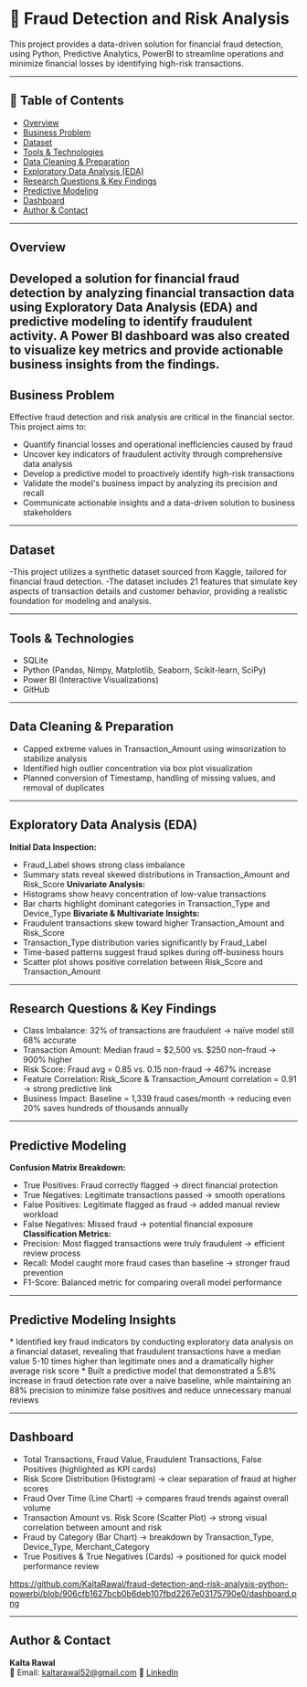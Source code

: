 
# 🧾 Fraud Detection and Risk Analysis
This project provides a data-driven solution for financial fraud detection, using Python, Predictive Analytics, PowerBI to streamline operations and minimize financial losses by identifying high-risk transactions.

---

## 📌 Table of Contents
- <a href="#overview">Overview</a>
- <a href="#business-problem">Business Problem</a>
- <a href="#dataset">Dataset</a>
- <a href="#tools--technologies">Tools & Technologies</a>
- <a href="#data-cleaning--preparation">Data Cleaning & Preparation</a>
- <a href="#exploratory-data-analysis-eda">Exploratory Data Analysis (EDA)</a>
- <a href="#research-questions--key-findings">Research Questions & Key Findings</a>
- <a href="#research-questions--key-findings">Predictive Modeling</a>
- <a href="#dashboard">Dashboard</a>
- <a href="#author--contact">Author & Contact</a>

---
<h2><a class="anchor" id="overview"></a>Overview</h2>

Developed a solution for financial fraud detection by analyzing financial transaction data using Exploratory Data Analysis (EDA) and predictive modeling to identify fraudulent activity. A Power BI dashboard was also created to visualize key metrics and provide actionable business insights from the findings.
---
<h2><a class="anchor" id="business-problem"></a>Business Problem</h2>

Effective fraud detection and risk analysis are critical in the financial sector. This project aims to:
- Quantify financial losses and operational inefficiencies caused by fraud
- Uncover key indicators of fraudulent activity through comprehensive data analysis
- Develop a predictive model to proactively identify high-risk transactions
- Validate the model's business impact by analyzing its precision and recall
- Communicate actionable insights and a data-driven solution to business stakeholders
---
<h2><a class="anchor" id="dataset"></a>Dataset</h2>

-This project utilizes a synthetic dataset sourced from Kaggle, tailored for financial fraud detection. 
-The dataset includes 21 features that simulate key aspects of transaction details and customer behavior, providing a realistic foundation for modeling and analysis.

---

<h2><a class="anchor" id="tools--technologies"></a>Tools & Technologies</h2>

- SQLite
- Python (Pandas, Nimpy, Matplotlib, Seaborn, Scikit-learn, SciPy)
- Power BI (Interactive Visualizations)
- GitHub

---

<h2><a class="anchor" id="data-cleaning--preparation"></a>Data Cleaning & Preparation</h2>

- Capped extreme values in Transaction_Amount using winsorization to stabilize analysis
- Identified high outlier concentration via box plot visualization
- Planned conversion of Timestamp, handling of missing values, and removal of duplicates


---
<h2><a class="anchor" id="exploratory-data-analysis-eda"></a>Exploratory Data Analysis (EDA)</h2>

**Initial Data Inspection:**
- Fraud_Label shows strong class imbalance
- Summary stats reveal skewed distributions in Transaction_Amount and Risk_Score
**Univariate Analysis:**
- Histograms show heavy concentration of low-value transactions
- Bar charts highlight dominant categories in Transaction_Type and Device_Type
**Bivariate & Multivariate Insights:**
- Fraudulent transactions skew toward higher Transaction_Amount and Risk_Score
- Transaction_Type distribution varies significantly by Fraud_Label
- Time-based patterns suggest fraud spikes during off-business hours
- Scatter plot shows positive correlation between Risk_Score and Transaction_Amount


---
<h2><a class="anchor" id="research-questions--key-findings"></a>Research Questions & Key Findings</h2>

- Class Imbalance: 32% of transactions are fraudulent → naïve model still 68% accurate
- Transaction Amount: Median fraud = $2,500 vs. $250 non-fraud → 900% higher
- Risk Score: Fraud avg = 0.85 vs. 0.15 non-fraud → 467% increase
- Feature Correlation: Risk_Score & Transaction_Amount correlation = 0.91 → strong predictive link
- Business Impact: Baseline = 1,339 fraud cases/month → reducing even 20% saves hundreds of thousands annually


---
<h2><a class="anchor" id="predictive--modeling"></a>Predictive Modeling </h2>

**Confusion Matrix Breakdown:**
- True Positives: Fraud correctly flagged → direct financial protection
- True Negatives: Legitimate transactions passed → smooth operations
- False Positives: Legitimate flagged as fraud → added manual review workload
- False Negatives: Missed fraud → potential financial exposure
**Classification Metrics:**
- Precision: Most flagged transactions were truly fraudulent → efficient review process
- Recall: Model caught more fraud cases than baseline → stronger fraud prevention
- F1-Score: Balanced metric for comparing overall model performance



---
<h2><a class="anchor" id="predictive--modeling"></a>Predictive Modeling Insights </h2>
* Identified key fraud indicators by conducting exploratory data analysis on a financial dataset, revealing that fraudulent transactions have a median value 5-10 times higher than legitimate ones and a dramatically higher average risk score
* Built a predictive model that demonstrated a 5.8% increase in fraud detection rate over a naive baseline, while maintaining an 88% precision to minimize false positives and reduce unnecessary manual reviews


---
<h2><a class="anchor" id="dashboard"></a>Dashboard</h2>

- Total Transactions, Fraud Value, Fraudulent Transactions, False Positives (highlighted as KPI cards)
- Risk Score Distribution (Histogram) → clear separation of fraud at higher scores
- Fraud Over Time (Line Chart) → compares fraud trends against overall volume
- Transaction Amount vs. Risk Score (Scatter Plot) → strong visual correlation between amount and risk
- Fraud by Category (Bar Chart) → breakdown by Transaction_Type, Device_Type, Merchant_Category
- True Positives & True Negatives (Cards) → positioned for quick model performance review

https://github.com/KaltaRawal/fraud-detection-and-risk-analysis-python-powerbi/blob/906cfb1627bcb0b6deb107fbd2267e03175790e0/dashboard.png

---

<h2><a class="anchor" id="author--contact"></a>Author & Contact</h2>

**Kalta Rawal**  
📧 Email: kaltarawal52@gmail.com
🔗 [LinkedIn](https://www.linkedin.com/in/kalta-rawal-86547525b/)  
